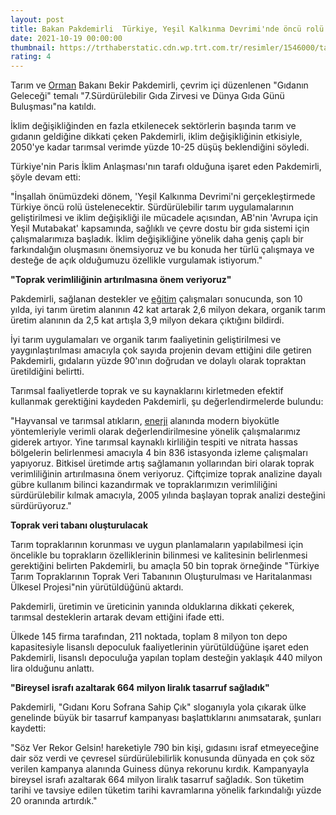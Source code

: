 ```yaml
--- 
layout: post
title: Bakan Pakdemirli  Türkiye, Yeşil Kalkınma Devrimi'nde öncü rolü üstlenecek
date: 2021-10-19 00:00:00
thumbnail: https://trthaberstatic.cdn.wp.trt.com.tr/resimler/1546000/tarim-ve-orman-bakani-bekir-pakdemirli-1546153.jpg
rating: 4
---
```

<p>
	Tarım ve <a href="https://www.trthaber.com/etiket/orman/" target="_blank">Orman</a> Bakanı Bekir Pakdemirli, çevrim içi düzenlenen "Gıdanın Geleceği" temalı "7.Sürdürülebilir Gıda Zirvesi ve Dünya Gıda Günü Buluşması"na katıldı.</p>
<p>
	İklim değişikliğinden en fazla etkilenecek sektörlerin başında tarım ve gıdanın geldiğine dikkati çeken Pakdemirli, iklim değişikliğinin etkisiyle, 2050'ye kadar tarımsal verimde yüzde 10-25 düşüş beklendiğini söyledi.</p>
<p>
	Türkiye'nin Paris İklim Anlaşması'nın tarafı olduğuna işaret eden Pakdemirli, şöyle devam etti:</p>
<p>
	"İnşallah önümüzdeki dönem, 'Yeşil Kalkınma Devrimi'ni gerçekleştirmede Türkiye öncü rolü üstelenecektir. Sürdürülebilir tarım uygulamalarının geliştirilmesi ve iklim değişikliği ile mücadele açısından, AB'nin 'Avrupa için Yeşil Mutabakat' kapsamında, sağlıklı ve çevre dostu bir gıda sistemi için çalışmalarımıza başladık. İklim değişikliğine yönelik daha geniş çaplı bir farkındalığın oluşmasını önemsiyoruz ve bu konuda her türlü çalışmaya ve desteğe de açık olduğumuzu özellikle vurgulamak istiyorum."</p>
<p>
	<strong>"Toprak verimliliğinin artırılmasına önem veriyoruz"</strong></p>
<p>
	Pakdemirli, sağlanan destekler ve <a href="https://www.trthaber.com/etiket/egitim/" target="_blank">eğitim</a> çalışmaları sonucunda, son 10 yılda, iyi tarım üretim alanının 42 kat artarak 2,6 milyon dekara, organik tarım üretim alanının da 2,5 kat artışla 3,9 milyon dekara çıktığını bildirdi.</p>
<p>
	İyi tarım uygulamaları ve organik tarım faaliyetinin geliştirilmesi ve yaygınlaştırılması amacıyla çok sayıda projenin devam ettiğini dile getiren Pakdemirli, gıdaların yüzde 90'ının doğrudan ve dolaylı olarak topraktan üretildiğini belirtti.</p>
<p>
	Tarımsal faaliyetlerde toprak ve su kaynaklarını kirletmeden efektif kullanmak gerektiğini kaydeden Pakdemirli, şu değerlendirmelerde bulundu:</p>
<p>
	"Hayvansal ve tarımsal atıkların, <a href="https://www.trthaber.com/etiket/enerji/" target="_blank">enerji</a> alanında modern biyokütle yöntemleriyle verimli olarak değerlendirilmesine yönelik çalışmalarımız giderek artıyor. Yine tarımsal kaynaklı kirliliğin tespiti ve nitrata hassas bölgelerin belirlenmesi amacıyla 4 bin 836 istasyonda izleme çalışmaları yapıyoruz. Bitkisel üretimde artış sağlamanın yollarından biri olarak toprak verimliliğinin artırılmasına önem veriyoruz. Çiftçimize toprak analizine dayalı gübre kullanım bilinci kazandırmak ve topraklarımızın verimliliğini sürdürülebilir kılmak amacıyla, 2005 yılında başlayan toprak analizi desteğini sürdürüyoruz."</p>
<p>
	<strong>Toprak veri tabanı oluşturulacak</strong></p>
<p>
	Tarım topraklarının korunması ve uygun planlamaların yapılabilmesi için öncelikle bu toprakların özelliklerinin bilinmesi ve kalitesinin belirlenmesi gerektiğini belirten Pakdemirli, bu amaçla 50 bin toprak örneğinde "Türkiye Tarım Topraklarının Toprak Veri Tabanının Oluşturulması ve Haritalanması Ülkesel Projesi"nin yürütüldüğünü aktardı.</p>
<p>
	Pakdemirli, üretimin ve üreticinin yanında olduklarına dikkati çekerek, tarımsal desteklerin artarak devam ettiğini ifade etti.</p>
<p>
	Ülkede 145 firma tarafından, 211 noktada, toplam 8 milyon ton depo kapasitesiyle lisanslı depoculuk faaliyetlerinin yürütüldüğüne işaret eden Pakdemirli, lisanslı depoculuğa yapılan toplam desteğin yaklaşık 440 milyon lira olduğunu anlattı.</p>
<p>
	<strong>"Bireysel israfı azaltarak 664 milyon liralık tasarruf sağladık"</strong></p>
<p>
	Pakdemirli, "Gıdanı Koru Sofrana Sahip Çık" sloganıyla yola çıkarak ülke genelinde büyük bir tasarruf kampanyası başlattıklarını anımsatarak, şunları kaydetti:</p>
<p>
	"Söz Ver Rekor Gelsin! hareketiyle 790 bin kişi, gıdasını israf etmeyeceğine dair söz verdi ve çevresel sürdürülebilirlik konusunda dünyada en çok söz verilen kampanya alanında Guiness dünya rekorunu kırdık. Kampanyayla bireysel israfı azaltarak 664 milyon liralık tasarruf sağladık. Son tüketim tarihi ve tavsiye edilen tüketim tarihi kavramlarına yönelik farkındalığı yüzde 20 oranında artırdık."</p>